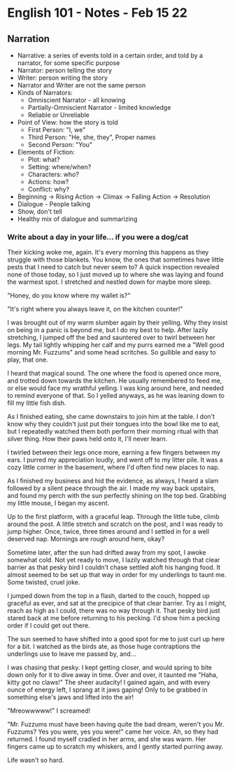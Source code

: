 # English 101 - Notes - Feb 15 22

## Narration

- Narrative: a series of events told in a certain order, and told by a narrator, for some specific purpose
- Narrator: person telling the story
- Writer: person writing the story
- Narrator and Writer are not the same person
- Kinds of Narrators:
    - Omniscient Narrator - all knowing
    - Partially-Omniscient Narrator - limited knowledge
    - Reliable or Unreliable
- Point of View: how the story is told
    - First Person: "I, we"
    - Third Person: "He, she, they", Proper names
    - Second Person: "You"
- Elements of Fiction:
    - Plot: what?
    - Setting: where/when?
    - Characters: who?
    - Actions: how?
    - Conflict: why?
- Beginning -> Rising Action -> Climax -> Falling Action -> Resolution
- Dialogue - People talking
- Show, don't tell
- Healthy mix of dialogue and summarizing

### Write about a day in your life... if you were a dog/cat

Their kicking woke me, again. It's every morning this happens as they struggle with those blankets. You know, the ones that sometimes have little pests that I need to catch but never seem to? A quick inspection revealed none of those today, so I just moved up to where she was laying and found the warmest spot. I stretched and nestled down for maybe more sleep.

"Honey, do you know where my wallet is?"

"It's right where you always leave it, on the kitchen counter!"

I was brought out of my warm slumber again by their yelling. Why they insist on being in a panic is beyond me, but I do my best to help. After lazily stretching, I jumped off the bed and sauntered over to twirl between her legs. My tail lightly whipping her calf and my purrs earned me a "Well good morning Mr. Fuzzums" and some head scritches. So gullible and easy to play, that one. 

I heard that magical sound. The one where the food is opened once more, and trotted down towards the kitchen. He usually remembered to feed me, or else would face my wrathful yelling. I was king around here, and needed to remind everyone of that. So I yelled anyways, as he was leaning down to fill my little fish dish.

As I finished eating, she came downstairs to join him at the table. I don't know why they couldn't just put their tongues into the bowl like me to eat, but I repeatedly watched them both perform their morning ritual with that silver thing. How their paws held onto it, I'll never learn.

I twirled between their legs once more, earning a few fingers between my ears. I purred my appreciation loudly, and went off to my litter pile. It was a cozy little corner in the basement, where I'd often find new places to nap.

As I finished my business and hid the evidence, as always, I heard a slam followed by a silent peace through the air. I made my way back upstairs, and found my perch with the sun perfectly shining on the top bed. Grabbing my little mouse, I began my ascent.

Up to the first platform, with a graceful leap. Through the little tube, climb around the post. A little stretch and scratch on the post, and I was ready to jump higher. Once, twice, three times around and I settled in for a well deserved nap. Mornings are rough around here, okay?

Sometime later, after the sun had drifted away from my spot, I awoke somewhat cold. Not yet ready to move, I lazily watched through that clear barrier as that pesky bird I couldn't chase settled aloft his hanging food. It almost seemed to be set up that way in order for my underlings to taunt me. Some twisted, cruel joke.

I jumped down from the top in a flash, darted to the couch, hopped up graceful as ever, and sat at the precipice of that clear barrier. Try as I might, reach as high as I could, there was no way through it. That pesky bird just stared back at me before returning to his pecking. I'd show him a pecking order if I could get out there.

The sun seemed to have shifted into a good spot for me to just curl up here for a bit. I watched as the birds ate, as those huge contraptions the underlings use to leave me passed by, and...

I was chasing that pesky. I kept getting closer, and would spring to bite down only for it to dive away in time. Over and over, it taunted me "Haha, kitty got no claws!" The sheer audacity! I gained again, and with every ounce of energy left, I sprang at it jaws gaping! Only to be grabbed in something else's jaws and lifted into the air!

"Mreowwwww!" I screamed!

"Mr. Fuzzums must have been having quite the bad dream, weren't you Mr. Fuzzums? Yes you were, yes you were!" came her voice. Ah, so they had returned. I found myself cradled in her arms, and she was warm. Her fingers came up to scratch my whiskers, and I gently started purring away.

Life wasn't so hard.
